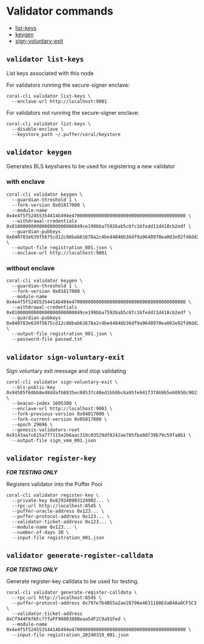 # Validator commands

 - [list-keys](#validator-list-keys)
 - [keygen](#validator-keygen)
 - [sign-voluntary-exit](#validator-sign-voluntary-exit)

## `validator list-keys`
List keys associated with this node

For validators running the secure-signer enclave:
```
coral-cli validator list-keys \
  --enclave-url http://localhost:9001
```

For validators not running the secure-signer enclave:
```
coral-cli validator list-keys \
  --disable-enclave \
  --keystore_path ~/.puffer/coral/keystore
```

## `validator keygen`
Generates BLS keyshares to be used for registering a new validator

### with enclave
```
coral-cli validator keygen \
  --guardian-threshold 1 \
  --fork-version 0x01017000 \
  --module-name 0x4e4f5f52455354414b494e470000000000000000000000000000000000000000 \
  --withdrawal-credentials 0x01000000000000000000000049ce199bba75926ab5c6fc16fedd11d418cb2edf \
  --guardian-pubkeys 0x040783e639f5675cd12c86bab61678a2c4be44846b36df9a9648970ea803e92fd8dd25c51660b64f61d20fc04c77c34145410496fd923309a5c143b9c5eadd19e7 \
  --output-file registration_001.json \
  --enclave-url http://localhost:9001
```


### without enclave
```
coral-cli validator keygen \
  --guardian-threshold 1 \
  --fork-version 0x01017000 \
  --module-name 0x4e4f5f52455354414b494e470000000000000000000000000000000000000000 \
  --withdrawal-credentials 0x01000000000000000000000049ce199bba75926ab5c6fc16fedd11d418cb2edf \
  --guardian-pubkeys 0x040783e639f5675cd12c86bab61678a2c4be44846b36df9a9648970ea803e92fd8dd25c51660b64f61d20fc04c77c34145410496fd923309a5c143b9c5eadd19e7 \
  --output-file registration_001.json \
  --password-file passwd.txt
```

## `validator sign-voluntary-exit`
Sign voluntary exit message and stop validating

```
coral-cli validator sign-voluntary-exit \
  --bls-public-key 0x94505f60bb8e48ddafb8835ec08537c48ed1bb9bc6a95fe941f37869b5eb0950c9023b7a997fe12d8aa79076561e009f \
  --beacon-index 1605300 \
  --enclave-url http://localhost:9001 \
  --fork-previous-version 0x04017000 \
  --fork-current-version 0x05017000 \
  --epoch 29696 \
  --genesis-validators-root 0x9143aa7c615a7f7115e2b6aac319c03529df8242ae705fba9df39b79c59fa8b1 \
  --output-file sign_vem_001.json
```

## `validator register-key`
***FOR TESTING ONLY***

Registers validator into the Puffer Pool

```
coral-cli validator register-key \
  --private-key 0x829348903124902... \
  --rpc-url http://localhost:8545 \
  --puffer-oracle-address 0x123... \
  --puffer-protocol-address 0x123... \
  --validator-ticket-address 0x123... \
  --module-name 0x123... \
  --number-of-days 30 \
  --input-file registration_001.json
```

## `validator generate-register-calldata`
***FOR TESTING ONLY***

Generate register-key calldata to be used for testing.

```
coral-cli validator generate-register-calldata \
  --rpc-url http://localhost:8545 \
  --puffer-protocol-address 0x797e7b4B55a2ae28796e4631180EdaB4Aa0CF5C3 \
  --validator-ticket-address 0xCf944F6f6Fc77faFF9600388Beaa5dF2C9a91Fed \
  --module-name 0x4e4f5f52455354414b494e470000000000000000000000000000000000000000 \
  --input-file registration_20240319_001.json
```
